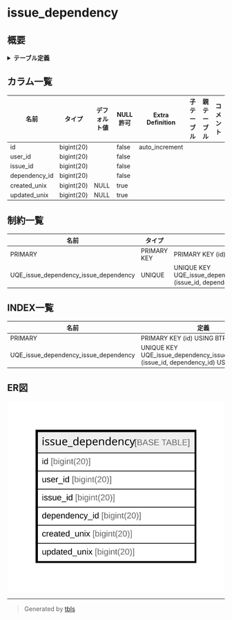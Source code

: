 # issue_dependency

## 概要

<details>
<summary><strong>テーブル定義</strong></summary>

```sql
CREATE TABLE `issue_dependency` (
  `id` bigint(20) NOT NULL AUTO_INCREMENT,
  `user_id` bigint(20) NOT NULL,
  `issue_id` bigint(20) NOT NULL,
  `dependency_id` bigint(20) NOT NULL,
  `created_unix` bigint(20) DEFAULT NULL,
  `updated_unix` bigint(20) DEFAULT NULL,
  PRIMARY KEY (`id`),
  UNIQUE KEY `UQE_issue_dependency_issue_dependency` (`issue_id`,`dependency_id`)
) ENGINE=InnoDB DEFAULT CHARSET=utf8mb4 ROW_FORMAT=DYNAMIC
```

</details>

## カラム一覧

| 名前            | タイプ        | デフォルト値       | NULL許可   | Extra Definition | 子テーブル      | 親テーブル      | コメント     |
| ------------- | ---------- | ------------ | -------- | ---------------- | ---------- | ---------- | -------- |
| id            | bigint(20) |              | false    | auto_increment   |            |            |          |
| user_id       | bigint(20) |              | false    |                  |            |            |          |
| issue_id      | bigint(20) |              | false    |                  |            |            |          |
| dependency_id | bigint(20) |              | false    |                  |            |            |          |
| created_unix  | bigint(20) | NULL         | true     |                  |            |            |          |
| updated_unix  | bigint(20) | NULL         | true     |                  |            |            |          |

## 制約一覧

| 名前                                    | タイプ         | 定義                                                                         |
| ------------------------------------- | ----------- | -------------------------------------------------------------------------- |
| PRIMARY                               | PRIMARY KEY | PRIMARY KEY (id)                                                           |
| UQE_issue_dependency_issue_dependency | UNIQUE      | UNIQUE KEY UQE_issue_dependency_issue_dependency (issue_id, dependency_id) |

## INDEX一覧

| 名前                                    | 定義                                                                                     |
| ------------------------------------- | -------------------------------------------------------------------------------------- |
| PRIMARY                               | PRIMARY KEY (id) USING BTREE                                                           |
| UQE_issue_dependency_issue_dependency | UNIQUE KEY UQE_issue_dependency_issue_dependency (issue_id, dependency_id) USING BTREE |

## ER図

![er](issue_dependency.svg)

---

> Generated by [tbls](https://github.com/k1LoW/tbls)
